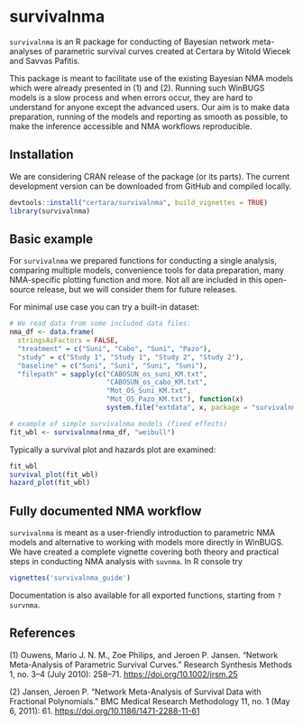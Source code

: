 # survivalnma

`survivalnma` is an R package for conducting of Bayesian network meta-analyses of parametric survival curves created at Certara by Witold Wiecek and Savvas Pafitis.

This package is meant to facilitate use of the existing Bayesian NMA 
models which were already presented in (1) and (2). Running such WinBUGS models is 
a slow process and when errors occur, they are hard to understand 
for anyone except the advanced users. Our aim is to make data preparation, 
running of the models and reporting as smooth as possible, to make the inference 
accessible and NMA workflows reproducible.

## Installation

We are considering CRAN release of the package (or its parts). 
The current development version can be downloaded from GitHub and compiled locally. 

```r
devtools::install("certara/survivalnma", build_vignettes = TRUE)
library(survivalnma)
```

## Basic example

For `survivalnma` we prepared functions for conducting a single analysis, comparing multiple models, 
convenience tools for data preparation, many NMA-specific plotting function and more. Not all are included in this open-source release, but we will consider them for future releases.

For minimal use case you can try a built-in dataset:

```r
# We read data from some included data files:
nma_df <- data.frame(
  stringsAsFactors = FALSE,
  "treatment" = c("Suni", "Cabo", "Suni", "Pazo"),
  "study" = c("Study 1", "Study 1", "Study 2", "Study 2"),
  "baseline" = c("Suni", "Suni", "Suni", "Suni"),
  "filepath" = sapply(c("CABOSUN_os_suni_KM.txt",
                        "CABOSUN_os_cabo_KM.txt",
                        "Mot_OS_Suni_KM.txt",
                        "Mot_OS_Pazo_KM.txt"), function(x)
                        system.file("extdata", x, package = "survivalnma", mustWork = TRUE)))

# example of simple survivalnma models (fixed effects)
fit_wbl <- survivalnma(nma_df, "weibull") 
```

Typically a survival plot and hazards plot are examined:

```r
fit_wbl 
survival_plot(fit_wbl)
hazard_plot(fit_wbl)
```

## Fully documented NMA workflow

`survivalnma` is meant as a user-friendly introduction to parametric NMA models and 
alternative to working with models more directly in WinBUGS.
We have created a complete vignette covering both theory and practical steps in 
conducting NMA analysis with `suvnma`. In R console try

```r
vignettes('survivalnma_guide')
```

Documentation is also available for all exported functions, starting from `?survnma`.

## References

(1) Ouwens, Mario J. N. M., Zoe Philips, and Jeroen P. Jansen. “Network Meta-Analysis of Parametric Survival Curves.” Research Synthesis Methods 1, no. 3–4 (July 2010): 258–71. https://doi.org/10.1002/jrsm.25

(2) Jansen, Jeroen P. “Network Meta-Analysis of Survival Data with Fractional Polynomials.” BMC Medical Research Methodology 11, no. 1 (May 6, 2011): 61. https://doi.org/10.1186/1471-2288-11-61
